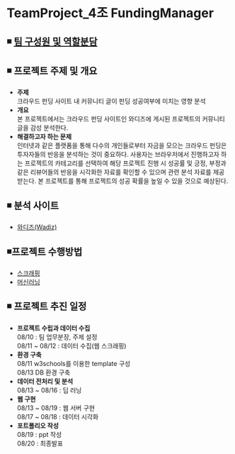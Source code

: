 # TeamProject_4조 FundingManager
## ◾ [팀 구성원 및 역할분담](https://github.com/SolbiChoi/TeamProject/tree/master/home)
## ◾ 프로젝트 주제 및 개요  
  - **주제**  
    크라우드 펀딩 사이트 내 커뮤니티 글이 펀딩 성공여부에 미치는 영향 분석
  - **개요**  
    본 프로젝트에서는 크라우드 펀딩 사이트인 와디즈에 게시된 프로젝트의 커뮤니티 글을 감성 분석한다.
  - **해결하고자 하는 문제**  
     인터넷과 같은 플랫폼을 통해 다수의 개인들로부터 자금을 모으는 크라우드 펀딩은 투자자들의 반응을 분석하는 것이 중요하다. 
    사용자는 브라우저에서 진행하고자 하는 프로젝트의 카테고리를 선택하여 해당 프로젝트 진행 시 성공률 및 긍정, 부정과 같은     리뷰어들의 반응을 시각화한 자료를 확인할 수 있으며 관련 분석 자료를 제공받는다.
    본 프로젝트를 통해 프로젝트의 성공 확률을 높일 수 있을 것으로 예상된다.
## ◾ 분석 사이트
- [와디즈(Wadiz)](https://www.wadiz.kr/)
## ◾프로젝트 수행방법
  - [스크래핑](https://github.com/SolbiChoi/TeamProject/tree/master/Scraping#readme)  
  - [머신러닝](https://github.com/SolbiChoi/TeamProject/tree/master/DeepLearning#readme)
## ◾ 프로젝트 추진 일정
- **프로젝트 수립과 데이터 수집**  
08/10 : 팀 업무분장, 주제 설정  
08/11 ~ 08/12 : 데이터 수집(웹 스크래핑)  
-	**환경 구축**  
08/11 w3schools를 이용한 template 구성  
08/13 DB 환경 구축  
-	**데이터 전처리 및 분석**  
08/13 ~ 08/16 : 딥 러닝  
-	**웹 구현**  
08/13 ~ 08/19 : 웹 서버 구현  
08/17 ~ 08/18 : 데이터 시각화  
-	**포트폴리오 작성**  
08/19 : ppt 작성  
08/20 : 최종발표  
